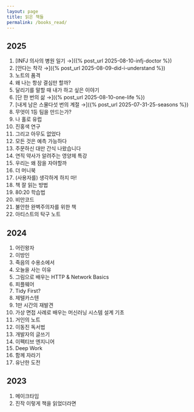 ```yaml
---
layout: page
title: 읽은 책들
permalink: /books_read/
---
```



## 2025

1. [INFJ 의사의 병원 일기 →]({% post_url 2025-08-10-infj-doctor %})
2. [안다는 착각 →]({% post_url 2025-08-09-did-i-understand %})
3. 노트의 품격
4. 왜 나는 항상 결심만 할까?
5. 달리기를 말할 때 내가 하고 싶은 이야기
6. [단 한 번의 삶 →]({% post_url 2025-08-10-one-life %})
7. [내게 남은 스물다섯 번의 계절 →]({% post_url 2025-07-31-25-seasons %})
8. 무엇이 1등 팀을 만드는가?
9.  나 홀로 유럽
10. 진홍색 연구
11. 그리고 아무도 없었다
12. 모든 것은 예측 가능하다
13. 주문하신 대만 간식 나왔습니다
14. 연직 약사가 알려주는 영양제 특강
15. 우리는 왜 잠을 자야할까
16. 더 머니북
17. (사용자를) 생각하게 하지 마!
18. 책 잘 읽는 방법
19. 80:20 학습법
20. 비만코드
21. 불안한 완벽주의자를 위한 책
22. 아티스트의 탁구 노트

## 2024

1. 어린왕자
2. 이방인
3. 죽음의 수용소에서
4. 오늘을 사는 이유
5. 그림으로 배우는 HTTP & Network Basics
6. 피플웨어
7. Tidy First?
8. 제텔카스텐
9.  1만 시간의 재발견
10. 가상 면접 사례로 배우는 머신러닝 시스템 설계 기초
11. 거인의 노트
12. 이동진 독서법
13. 개발자의 글쓰기
14. 이펙티브 엔지니어
15. Deep Work
16. 함께 자라기
17. 유난한 도전

## 2023

1. 메이크타임
2. 진작 이렇게 책을 읽었더라면
